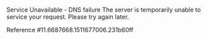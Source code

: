 Service Unavailable - DNS failure The server is temporarily unable to service your request. Please try again later.

Reference #11.6687668.1511677006.231b60ff